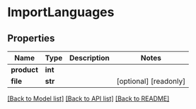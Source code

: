 # ImportLanguages

## Properties
Name | Type | Description | Notes
------------ | ------------- | ------------- | -------------
**product** | **int** |  | 
**file** | **str** |  | [optional] [readonly] 

[[Back to Model list]](../README.md#documentation-for-models) [[Back to API list]](../README.md#documentation-for-api-endpoints) [[Back to README]](../README.md)


